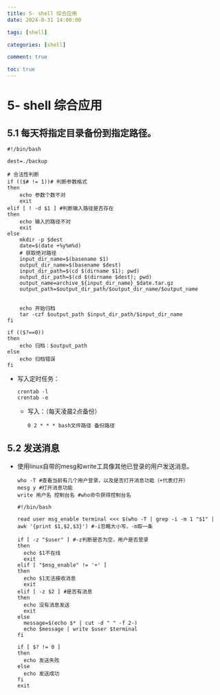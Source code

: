 ```yaml
---
title: 5- shell 综合应用
date: 2024-8-31 14:00:00

tags: [shell]

categories: [shell]

comment: true

toc: true
---
```


#

<!--more-->

# 5- shell 综合应用

## 5.1 每天将指定目录备份到指定路径。

```shell
#!/bin/bash

dest=./backup

# 合法性判断
if (($# != 1))# 判断参数格式
then
	echo 参数个数不对
	exit
elif [ ! -d $1 ] #判断输入路径是否存在
then
	echo 输入的路径不对
	exit
else
	mkdir -p $dest
	date=$(date +%y%m%d)
	# 获取绝对路径
	input_dir_name=$(basename $1)
	output_dir_name=$(basename $dest)
	input_dir_path=$(cd $(dirname $1); pwd)
	output_dir_path=$(cd $(dirname $dest); pwd)
	output_name=archive_${input_dir_name}_$date.tar.gz
	output_path=$output_dir_path/$output_dir_name/$output_name

	
	echo 开始归档
	tar -czf $output_path $input_dir_path/$input_dir_name
fi

if (($?==0))
then
	echo 归档：$output_path
else
	echo 归档错误
fi
```

- 写入定时任务：

  ```shell
  crontab -l
  crontab -e
  ```

  - 写入：（每天凌晨2点备份）

    ```shell
    0 2 * * * bash文件路径 备份路径
    ```

    

## 5.2 发送消息

- 使用linux自带的mesg和write工具像其他已登录的用户发送消息。

  ```shell
  who -T #查看当前有几个用户登录，以及是否打开消息功能（+代表打开）
  mesg y #打开消息功能
  write 用户名 控制台名 #who命令获得控制台名
  ```

  ```shell
  #!/bin/bash
  
  read user msg_enable terminal <<< $(who -T | grep -i -m 1 "$1" | awk '{print $1,$2,$3}') #-i忽略大小写，-m取一条
  
  if [ -z "$user" ] #-z判断是否为空，用户是否登录
  then
  	echo $1不在线
  	exit
  elif [ "$msg_enable" != '+' ]
  then
  	echo $1无法接收消息
  	exit
  elif [ -z $2 ] #是否有消息
  then
  	echo 没有消息发送
  	exit
  else
  	message=$(echo $* | cut -d " " -f 2-)
  	echo $message | write $user $terminal
  fi
  
  if [ $? != 0 ]
  then
  	echo 发送失败
  else
  	echo 发送成功
  fi
  exit
  ```

  